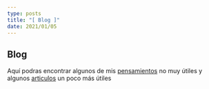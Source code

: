 ```yaml
---
type: posts
title: "[ Blog ]"
date: 2021/01/05
---
```


## Blog

Aquí podras encontrar algunos de mis [pensamientos](/tags/pensamientos) no muy útiles y algunos [articulos](/tags/articulos) un poco más útiles

